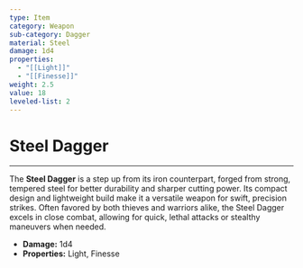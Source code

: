 ```yaml
---
type: Item
category: Weapon
sub-category: Dagger
material: Steel
damage: 1d4
properties:
  - "[[Light]]"
  - "[[Finesse]]"
weight: 2.5
value: 18
leveled-list: 2
---
```

# Steel Dagger
---
The **Steel Dagger** is a step up from its iron counterpart, forged from strong, tempered steel for better durability and sharper cutting power. Its compact design and lightweight build make it a versatile weapon for swift, precision strikes. Often favored by both thieves and warriors alike, the Steel Dagger excels in close combat, allowing for quick, lethal attacks or stealthy maneuvers when needed.

- **Damage:** 1d4
- **Properties:** Light, Finesse